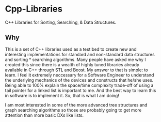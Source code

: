 Cpp-Libraries
===================

C++ Libraries for Sorting, Searching, & Data Structures.

Why
-------

This is a set of C++ libraries used as a test bed to create new and interesting implementations for standard and non-standard data structures and sorting * searching algorithms. Many people have asked me why I created this since there is a wealth of highly tuned libraries already available in C++ through STL and Boost. My answer to that is simple: to learn. I feel it extremely neccessary for a Software Engineer to understand the underlying mechanics of the devices and constructs that he/she uses. Being able to 100% explain the space/time complexity trade-off of using a tail pointer for a linked list is important to me. And the best way to learn this in software is to implement it. So, that is what I am doing!

I am most interested in some of the more advanced tree structures and graph searching algorithms so those are probably going to get more attention than more basic DXs like lists.
